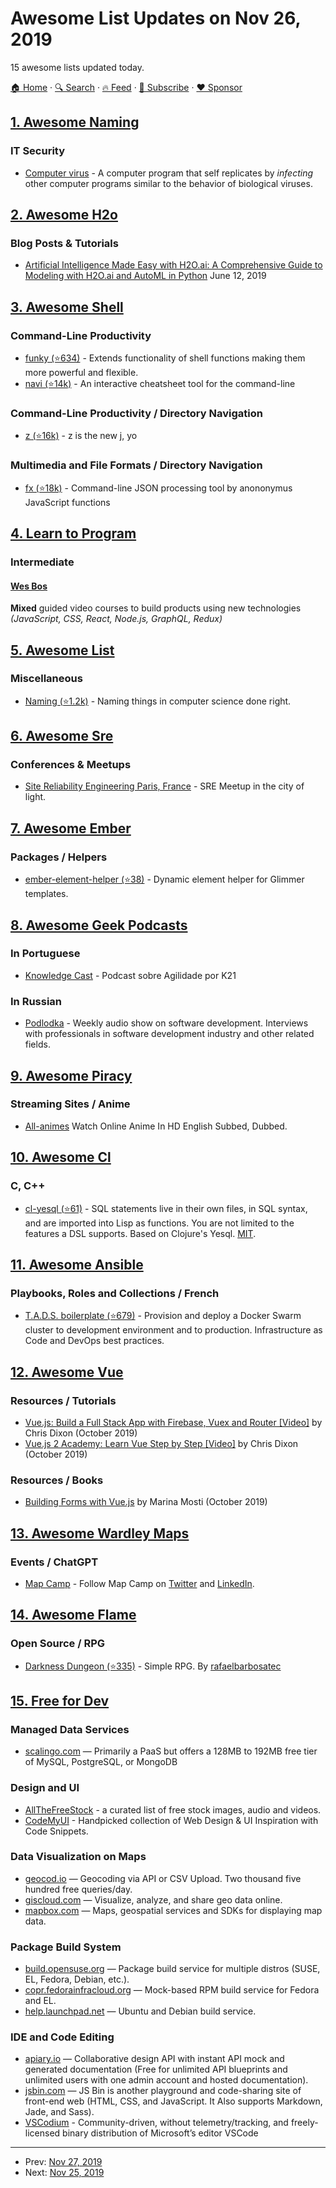 # Awesome List Updates on Nov 26, 2019

15 awesome lists updated today.

[🏠 Home](/README.md) · [🔍 Search](https://www.trackawesomelist.com/search/) · [🔥 Feed](https://www.trackawesomelist.com/rss.xml) · [📮 Subscribe](https://trackawesomelist.us17.list-manage.com/subscribe?u=d2f0117aa829c83a63ec63c2f&id=36a103854c) · [❤️  Sponsor](https://github.com/sponsors/theowenyoung)



## [1. Awesome Naming](/content/gruhn/awesome-naming/README.md)

### IT Security

*   [Computer virus](https://en.wikipedia.org/wiki/Computer_virus) - A computer program that self replicates by *infecting* other computer programs similar to the behavior of biological viruses.

## [2. Awesome H2o](/content/h2oai/awesome-h2o/README.md)

### Blog Posts & Tutorials

*   [Artificial Intelligence Made Easy with H2O.ai: A Comprehensive Guide to Modeling with H2O.ai and AutoML in Python](https://towardsdatascience.com/artificial-intelligence-made-easy-187ecb90c299) June 12, 2019

## [3. Awesome Shell](/content/alebcay/awesome-shell/README.md)

### Command-Line Productivity

*   [funky (⭐634)](https://github.com/bbugyi200/funky) - Extends functionality of shell functions making them more powerful and flexible.
*   [navi (⭐14k)](https://github.com/denisidoro/navi) - An interactive cheatsheet tool for the command-line

### Command-Line Productivity / Directory Navigation

*   [z (⭐16k)](https://github.com/rupa/z) - z is the new j, yo

### Multimedia and File Formats / Directory Navigation

*   [fx (⭐18k)](https://github.com/antonmedv/fx) - Command-line JSON processing tool by anononymus JavaScript functions

## [4. Learn to Program](/content/karlhorky/learn-to-program/README.md)

### Intermediate

#### [Wes Bos](https://wesbos.com/courses/)

**Mixed** guided video courses to build products using new technologies\
*(JavaScript, CSS, React, Node.js, GraphQL, Redux)*

## [5. Awesome List](/content/sindresorhus/awesome/README.md)

### Miscellaneous

*   [Naming (⭐1.2k)](https://github.com/gruhn/awesome-naming#readme) - Naming things in computer science done right.

## [6. Awesome Sre](/content/dastergon/awesome-sre/README.md)

### Conferences & Meetups

*   [Site Reliability Engineering Paris, France](https://www.meetup.com/Site-Reliability-Engineering-Paris/) - SRE Meetup in the city of light.

## [7. Awesome Ember](/content/ember-community-russia/awesome-ember/README.md)

### Packages / Helpers

*   [ember-element-helper (⭐38)](https://github.com/tildeio/ember-element-helper) - Dynamic element helper for Glimmer templates.

## [8. Awesome Geek Podcasts](/content/ayr-ton/awesome-geek-podcasts/README.md)

### In Portuguese

*   [Knowledge Cast](https://open.spotify.com/show/06fPDUqQapNcfIE01IQHhE?si=stsjeebMRQeH3ROpCeEYcw) - Podcast sobre Agilidade por K21

### In Russian

*   [Podlodka](http://podlodka.io) - Weekly audio show on software development. Interviews with professionals in software development industry and other related fields.

## [9. Awesome Piracy](/content/Igglybuff/awesome-piracy/README.md)

### Streaming Sites / Anime

*   [All-animes](https://all-animes.com) Watch Online Anime In HD English Subbed, Dubbed.

## [10. Awesome Cl](/content/CodyReichert/awesome-cl/README.md)

### C, C++

*   [cl-yesql (⭐61)](https://github.com/ruricolist/cl-yesql) - SQL statements live in their own files, in SQL syntax, and are imported into Lisp as functions. You are not limited to the features a DSL supports. Based on Clojure's Yesql. [MIT](https://opensource.org/licenses/MIT).

## [11. Awesome Ansible](/content/ansible-community/awesome-ansible/README.md)

### Playbooks, Roles and Collections / French

*   [T.A.D.S. boilerplate (⭐679)](https://github.com/Thomvaill/tads-boilerplate) - Provision and deploy a Docker Swarm cluster to development environment and to production. Infrastructure as Code and DevOps best practices.

## [12. Awesome Vue](/content/vuejs/awesome-vue/README.md)

### Resources / Tutorials

*   [Vue.js: Build a Full Stack App with Firebase, Vuex and Router \[Video\]](https://www.packtpub.com/programming/vue-js-build-a-full-stack-app-with-firebase-vuex-and-router-video?utm_source=Vuejs.org\&utm_medium=referral\&utm_campaign=OutreachV15745) by Chris Dixon (October 2019)
*   [Vue.js 2 Academy: Learn Vue Step by Step \[Video\]](https://www.packtpub.com/web-development/vue-js-2-academy-learn-vue-step-by-step-video?utm_source=Vuejs.org\&utm_medium=referral\&utm_campaign=OutreachV15754) by Chris Dixon (October 2019)

### Resources / Books

*   [Building Forms with Vue.js](https://www.packtpub.com/business-other/building-forms-with-vue-js?utm_source=Vuejs.org\&utm_medium=referral\&utm_campaign=OutreachB15411) by Marina Mosti (October 2019)

## [13. Awesome Wardley Maps](/content/wardley-maps-community/awesome-wardley-maps/README.md)

### Events / ChatGPT

*   [Map Camp](https://www.map-camp.com/) - Follow Map Camp on [Twitter](https://twitter.com/map_camp) and [LinkedIn](https://www.linkedin.com/company/map-camp/).

## [14. Awesome Flame](/content/flame-engine/awesome-flame/README.md)

### Open Source / RPG

*   [Darkness Dungeon (⭐335)](https://github.com/RafaelBarbosatec/darkness_dungeon) - Simple RPG. By [rafaelbarbosatec](http://rafaelbarbosatec.github.io/)

## [15. Free for Dev](/content/ripienaar/free-for-dev/README.md)

### Managed Data Services

*   [scalingo.com](https://scalingo.com/) — Primarily a PaaS but offers a 128MB to 192MB free tier of MySQL, PostgreSQL, or MongoDB

### Design and UI

*   [AllTheFreeStock](https://allthefreestock.com) - a curated list of free stock images, audio and videos.
*   [CodeMyUI](https://codemyui.com) - Handpicked collection of Web Design & UI Inspiration with Code Snippets.

### Data Visualization on Maps

*   [geocod.io](https://www.geocod.io/) — Geocoding via API or CSV Upload. Two thousand five hundred free queries/day.
*   [giscloud.com](https://www.giscloud.com/) — Visualize, analyze, and share geo data online.
*   [mapbox.com](https://www.mapbox.com/) — Maps, geospatial services and SDKs for displaying map data.

### Package Build System

*   [build.opensuse.org](https://build.opensuse.org/) — Package build service for multiple distros (SUSE, EL, Fedora, Debian, etc.).
*   [copr.fedorainfracloud.org](https://copr.fedorainfracloud.org) — Mock-based RPM build service for Fedora and EL.
*   [help.launchpad.net](https://help.launchpad.net/Packaging) — Ubuntu and Debian build service.

### IDE and Code Editing

*   [apiary.io](https://apiary.io/) — Collaborative design API with instant API mock and generated documentation (Free for unlimited API blueprints and unlimited users with one admin account and hosted documentation).
*   [jsbin.com](https://jsbin.com) — JS Bin is another playground and code-sharing site of front-end web (HTML, CSS, and JavaScript. It Also supports Markdown, Jade, and Sass).
*   [VSCodium](https://vscodium.com/) - Community-driven, without telemetry/tracking, and freely-licensed binary distribution of Microsoft’s editor VSCode

---

- Prev: [Nov 27, 2019](/content/2019/11/27/README.md)
- Next: [Nov 25, 2019](/content/2019/11/25/README.md)